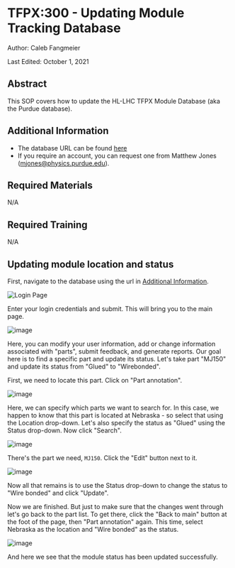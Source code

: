 # TFPX:300 - Updating Module Tracking Database

Author: Caleb Fangmeier

Last Edited: October 1, 2021

## Abstract

This SOP covers how to update the HL-LHC TFPX Module Database (aka the Purdue database).

## Additional Information

  - The database URL can be found [here](https://www.physics.purdue.edu/cmsfpix/Phase2_Test/main.php)
  - If you require an account, you can request one from Matthew Jones (<mjones@physics.purdue.edu>).

## Required Materials

N/A

## Required Training

N/A

## Updating module location and status

First, navigate to the database using the url in [Additional Information](#Additional-Information).

![Login Page](https://user-images.githubusercontent.com/2569566/135650073-df9f98ac-1b34-408f-a95b-0d85a08c6c36.png)

Enter your login credentials and submit. This will bring you to the main page.

![image](https://user-images.githubusercontent.com/2569566/135650195-b02ef521-6686-4eb1-a6ac-31ff22ebaa52.png)

Here, you can modify your user information, add or change information associated with "parts", submit feedback, and generate reports. Our goal here is to find a specific part and update its status. Let's take part "MJ150" and update its status from "Glued" to "Wirebonded". 

First, we need to locate this part. Click on "Part annotation".

![image](https://user-images.githubusercontent.com/2569566/135651173-2898fd9e-2a51-4b18-943e-36418a986f33.png)

Here, we can specify which parts we want to search for. In this case, we happen to know that this part is located at Nebraska - so select that using the Location drop-down. Let's also specify the status as "Glued" using the Status drop-down. Now click "Search".

![image](https://user-images.githubusercontent.com/2569566/135651457-e3a95070-713f-4ad8-894c-341995a6c103.png)

There's the part we need, `MJ150`. Click the "Edit" button next to it.

![image](https://user-images.githubusercontent.com/2569566/135651656-67c6fe31-1b33-4325-afea-8f15f5a0c7cb.png)

Now all that remains is to use the Status drop-down to change the status to "Wire bonded" and click "Update". 

Now we are finished. But just to make sure that the changes went through let's go back to the part list. To get there, click the "Back to main" button at the foot of the page, then "Part annotation" again. This time, select Nebraska as the location and "Wire bonded" as the status.

![image](https://user-images.githubusercontent.com/2569566/135652246-ae8bc4fa-ede1-4b78-831f-956d29673a72.png)

And here we see that the module status has been updated successfully.
